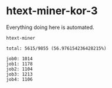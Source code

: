 # htext-miner-kor-3

Everything doing here is automated.

```
htext-miner

total: 5615/9855 (56.976154236428215%)

job0: 1014
job1: 1178
job2: 1104
job3: 1213
job4: 1106
```
